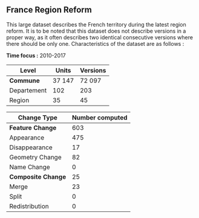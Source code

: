 ﻿## France Region Reform

This large dataset describes the French territory during the latest region reform. It is to be noted that this dataset does not describe versions in a proper way, as it often describes two identical consecutive versions where there should be only one. Characteristics of the dataset are as follows : 

**Time focus :** 2010-2017

|Level|Units  |Versions |
|---------|--| -- |
|  **Commune**       | 37 147  | 72 097 |
|  Departement      |102  | 203 |
|  Region     |35  | 45 |






|Change Type| Number computed |
|--|--|
| **Feature Change**  | 603 |
| Appearance | 475 |
| Disappearance | 17 |
| Geometry Change | 82 |
| Name Change | 0 |
| **Composite Change** | 25|
| Merge | 23|
| Split | 0 |
| Redistribution | 0|



